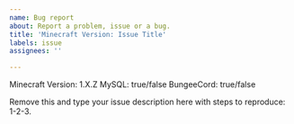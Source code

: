 ```yaml
---
name: Bug report
about: Report a problem, issue or a bug.
title: 'Minecraft Version: Issue Title'
labels: issue
assignees: ''

---
```


<!--- 
1. Edit text below the "—->" when creating a new issue.

2. If you have ANY problem, ZIP your ChatControl folder and upload it to this window directly when creating a new issue.
How to upload your folder?
a) Right-click the folder and follow the instructions below. For macOS right-click and select "Compress": https://i.imgur.com/4YhCSjD.gif
b) Then simply drag and drop the ZIP file into the issue field: https://i.imgur.com/DG1OAGh.gif

3. If having a permissions problem, post ALL permissions that the affected player is having. Use pastebin.com.
-->

Minecraft Version: 1.X.Z
MySQL: true/false
BungeeCord: true/false

Remove this and type your issue description here with steps to reproduce: 1-2-3.
